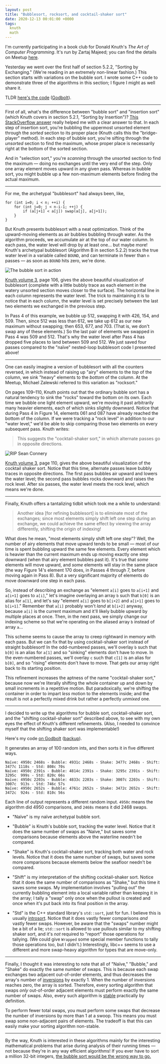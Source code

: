 ```yaml
---
layout: post
title: "Bubblesort, rocksort, and cocktail-shaker sort"
date: 2020-12-13 00:01:00 +0000
tags:
  knuth
  math
---
```


I'm currently participating in a book club for Donald Knuth's _The Art of
Computer Programming_. It's run by Zartaj Majeed; you can find the details
on Meetup [here](https://www.meetup.com/theartofcomputerprogramming/).

Yesterday we went over the first half of section 5.2.2, "Sorting by Exchanging."
(We're reading in an extremely non-linear fashion.) This section starts with
variations on the bubble sort. I wrote some C++ code to demonstrate three
of the algorithms in this section; I figure I might as well share it.

TLDR [here's the code](/blog/code/2020-12-13-sort-algorithms.cpp) ([Godbolt](https://godbolt.org/z/vbYjnn)).

----

First of all, what's the difference between "bubble sort" and
"insertion sort" (which Knuth covers in section 5.2.1, "Sorting by Insertion")?
[This StackOverflow answer](https://stackoverflow.com/a/17271911/1424877)
really helped me with a clear answer to that. In each step of insertion sort, you're bubbling
the uppermost unsorted element through the _sorted_ section to its proper place (Knuth calls
this the "bridge-player" method). In each step of bubble sort, you're sifting through the
_unsorted_ section to find the maximum, whose proper place is necessarily right
at the bottom of the sorted section.

And in "selection sort," you're _scanning_ through the unsorted section to find the
maximum — doing no exchanges until the very end of the step. Only one array element
moves upward in any given pass. Whereas in bubble sort, you might bubble up a few
non-maximum elements before finding the actual maximum.

----

For me, the archetypal "bubblesort" had always been, like,

    for (int i=0; i < n; ++i) {
        for (int j=0; j < n-i-1; ++j) {
            if (a[j+1] < a[j]) swap(a[j], a[j+1]);
        }
    }

But Knuth presents bubblesort with a neat optimization. Think of the upward-moving elements
as air bubbles bubbling through water. As the algorithm proceeds, we accumulate air
at the top of our water column. In each pass, the water level will drop by at least one...
but maybe more! Knuth's archetypal bubblesort (Algorithm B in section 5.2.2)
tracks the true water level in a variable called `BOUND`,
and can terminate in fewer than `n` passes — as soon as `BOUND` hits zero, we're done.

![The bubble sort in action](/blog/images/2020-12-13-bubblesort.png)

[Knuth volume 3](https://amzn.to/3gJQ3Uq), page 106, gives the above beautiful
visualization of bubblesort (complete with a little bubbly trace as each element
in the watery unsorted section moves closer to the surface). The horizontal line
in each column represents the water level. The trick to maintaining it is to notice
that in each column, the water level is set precisely between the last two elements
we exchanged in the previous step.

In Pass 4 of this example, we bubble up 512, swapping it with 426, 154, and 509.
Then, since 512 was less than 612, we take up 612 as our new maximum without swapping;
then 653, 677, and 703. (That is, we don't swap any of these elements.) So the last
pair of elements we swapped in Pass 4 was 509 and 512. That's why the water level
after Pass 4 has dropped five places to land between 509 and 512. We just saved
four passes compared to the "naïve" nested-loop bubblesort code I presented above!

----

One can easily imagine a version of bubblesort with all the counters reversed,
in which instead of raising up "airy" elements to the _top_ of the column,
we sink "heavy" elements to the _bottom_ of the column. At the Meetup, Michael
Zalewski referred to this variation as "rocksort."

On pages 109–110, Knuth points out that the ordinary bubble sort has a natural
tendency to sink the "rocks" toward the bottom on its own. Each time we bubble
one light element upward, we're moving it past arbitrarily many heavier elements,
each of which sinks slightly downward. Notice that during Pass 4 in Figure 14,
elements 061 and 087 have already reached the bottom of the column.
If we were tracking a "rock level" in addition to our "water level," we'd be
able to skip comparing those two elements on every subsequent pass. Knuth writes:

> This suggests the "cocktail-shaker sort," in which alternate passes go in
> opposite directions.

![RIP Sean Connery](/blog/images/2020-12-13-shakersort.png)

[Knuth volume 3](https://amzn.to/3gJQ3Uq), page 110, gives the above beautiful
visualization of the cocktail shaker sort. Notice that this time, alternate passes
leave bubbly traces in opposite directions. The first pass bubbles air upward
and lowers the water level; the second pass bubbles rocks downward and raises
the rock level. After six passes, the water level meets the rock level, which
means we're done.

----

Finally, Knuth offers a tantalizing tidbit which took me a while to understand:

> Another idea [for refining bubblesort] is to eliminate most of the exchanges;
> since most elements simply shift left one step during an exchange, we could
> achieve the same effect by viewing the array differently, shifting the
> origin of indexing!

What does he mean, "most elements simply shift left one step"? Well, the
number of airy elements that move upward tends to be small — most of our
time is spent bubbling upward the same few elements. Every element which is
heavier than the current maximum ends up moving exactly one step downward
(when that airy element bubbles past it). It's true that _some_ elements will
move upward, and _some_ elements will stay in the same place (the way
Figure 14's element 170 does, in Passes 4 through 7, before moving again
in Pass 8). But a very significant majority of elements do move downward
one step in each pass.

So, instead of describing an exchange as "element `a[i]` goes to `a[i+1]` and `a[i+1]`
goes to `a[i]`," let's imagine overlaying an array `b` such that `b[0]`
is an alias for `a[1]`, and let's say "element `a[i]` goes to `b[i+2]` and
`a[i+1]` goes to `b[i+1]`." Remember that `a[i]` probably won't _land_ at
`b[i+2]` anyway, because `a[i]` is the current maximum and it'll likely
bubble upward by multiple places at once. Then, in the next pass, we simply
change our indexing scheme so that we're operating on the aliased array `b`
instead of array `a`...

This scheme seems to cause the array to creep rightward in memory with
each pass. But we can fix that by using cocktail-shaker sort instead of
straight bubblesort! In the odd-numbered passes, we'll overlay `b` such that
`b[0]` is an alias for `a[1]` and so "sinking" elements don't have to move.
In the even-numbered passes, we'll overlay `c` such that `c[1]` is an alias
for `b[0]`, and so "rising" elements don't have to move. That gets our array
right back to its starting position.

This refinement increases the aptness of the name "cocktail-shaker sort,"
because now we're literally shifting the whole container up and down
by small increments in a repetitive motion. But paradoxically, we're shifting
the container in order to impart _less_ motion to the elements inside; and
the result is not a perfectly mixed drink but rather a perfectly _unmixed_ one.

----

I decided to write up the algorithms for bubble sort, cocktail-shaker sort,
and the "shifting cocktail-shaker sort" described above, to see with my own eyes
the effect of Knuth's different refinements. (Also, I needed to convince myself
that the shifting shaker sort was implementable!)

Here's my code [on Godbolt](https://godbolt.org/z/vbYjnn)
([backup](/blog/code/2020-12-13-sort-algorithms.cpp)).

It generates an array of 100 random ints, and then sorts it in five different ways.

    Naïve: 4950c 2468s - Bubble: 4931c 2468s - Shake: 3477c 2468s - Shift: 3477c 1118s - Std: 808c 70s
    Naïve: 4950c 2391s - Bubble: 4814c 2391s - Shake: 3295c 2391s - Shift: 3295c  999s - Std: 820c 66s
    Naïve: 4950c 2203s - Bubble: 4833c 2203s - Shake: 3007c 2203s - Shift: 3007c  913s - Std: 746c 57s
    Naïve: 4950c 2652s - Bubble: 4761c 2652s - Shake: 3472c 2652s - Shift: 3472c  924s - Std: 810c 56s

Each line of output represents a different random input.
`4950c` means the algorithm did 4950 comparisons, and `2468s` means it did 2468 swaps.

- "Naïve" is my naïve archetypal bubble sort.

- "Bubble" is Knuth's bubble sort, tracking the water level. Notice that it
    does the same number of swaps as "Naïve," but saves some comparisons because
    elements above the waterline needn't be compared.

- "Shake" is Knuth's cocktail-shaker sort, tracking both water and rock levels.
    Notice that it does the same number of swaps, but saves some more
    comparisons because elements below the seafloor needn't be compared.

- "Shift" is my interpretation of the shifting cocktail-shaker sort. Notice that
    it does the same number of comparisons as "Shake," but this time it saves
    some swaps.
    My implementation involves "pulling out" the currently bubbling element into
    a local variable rather than keeping it in the array; I tally a "swap" only
    once when the pullout is created and once when it's put back into its final
    position in the array.

- "Std" is the C++ standard library's `std::sort`, just for fun. I believe this
    is usually [introsort](https://en.wikipedia.org/wiki/Introsort). Notice that
    it does vastly fewer comparisons _and_ vastly fewer swaps. However, be aware
    that the "swaps" number might be a bit of a lie; `std::sort` is allowed to
    use pullouts similar to my shifting shaker sort, and it's _not_ required to
    "report" those operations for tallying. (We could give `Wrapped` some special
    member functions to tally those operations too, but I didn't.) Interestingly,
    libc++ seems to use a different and more swap-heavy algorithm for types that
    are move-only.

----

Finally, I thought it was interesting to note that all of "Naïve," "Bubble,"
and "Shake" do exactly the same number of swaps. This is because each
swap exchanges two adjacent out-of-order elements, and thus decreases the
array's number of [inversions](https://mathworld.wolfram.com/PermutationInversion.html)
by exactly 1. When the number of inversions reaches zero, the array is sorted.
Therefore, every sorting algorithm that swaps _only_ out-of-order adjacent elements
must perform exactly the same number of swaps. Also, every such algorithm is
[stable](https://en.wikipedia.org/wiki/Category:Stable_sorts) practically by
definition.

To perform fewer total swaps, you must perform some swaps that decrease the
number of inversions by more than 1 at a swoop. This means you must swap some
non-adjacent pairs of elements. The tradeoff is that this can easily make your
sorting algorithm non-stable.

----

By the way, Knuth is interested in these algorithms mainly for the interesting
mathematical problems that arise during analysis of their running times —
not because they're in any way efficient algorithms! If you ever have to
sort a million 32-bit integers,
[the bubble sort would be the wrong way to go.](https://www.youtube.com/watch?v=k4RRi_ntQc8)
